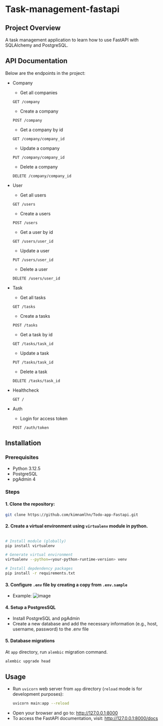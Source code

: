 # Task-management-fastapi

## Project Overview

A task management application to learn how to use FastAPI with SQLAlchemy and PostgreSQL.

## API Documentation 
Below are the endpoints in the project:
- Company
   - Get all companies
   ```http
   GET /company
   ```
   - Create a company
   ```http
   POST /company
   ```
   - Get a company by id
   ```http
   GET /company/company_id
   ```
  - Update a company
   ```http
   PUT /company/company_id
   ```
   - Delete a company
   ```http
   DELETE /company/company_id
   ```
- User
   - Get all users
   ```http
   GET /users
   ```
   - Create a users
   ```http
   POST /users
   ```
   - Get a user by id
   ```http
   GET /users/user_id
   ```
  - Update a user
   ```http
   PUT /users/user_id
   ```
   - Delete a user
   ```http
   DELETE /users/user_id
   ```
   
- Task
   - Get all tasks
   ```http
   GET /tasks
   ```
   - Create a tasks
   ```http
   POST /tasks
   ```
   - Get a task by id
   ```http
   GET /tasks/task_id
   ```
  - Update a task
   ```http
   PUT /tasks/task_id
   ```
   - Delete a task
   ```http
   DELETE /tasks/task_id
   ```
   
 - Healthcheck
   ```http
   GET /
   ```
 - Auth
     - Login for access token
     ```http
     POST /auth/token
     ```
## Installation

### Prerequisites

- Python 3.12.5
- PostgreSQL
- pgAdmin 4

### Steps

#### 1. Clone the repository:
```bash
git clone https://github.com/kimnamlhn/Todo-app-Fastapi.git
```
#### 2. Create a virtual environment using `virtualenv` module in python.
```bash

# Install module (globally)
pip install virtualenv

# Generate virtual environment
virtualenv --python=<your-python-runtime-version> venv

# Install depdendency packages
pip install -r requirements.txt
```

#### 3. Configure `.env` file by creating a copy from `.env.sample`
 - Example:
![image](https://github.com/user-attachments/assets/a7dbdcc4-2613-48e4-a7be-dafa4a36f148)

#### 4. Setup a PostgresSQL 
- Install PostgreSQL and pgAdmin
- Create a new database and add the necessary information (e.g., host, username, password) to the .env file

#### 5. Database migrations
 At `app` directory, run `alembic` migration command. 
```bash
alembic upgrade head
```   

## Usage
- Run `uvicorn` web server from `app` directory (`reload` mode is for development purposes):
    ```bash
    uvicorn main:app --reload
    ```
- Open your browser and go to: http://127.0.0.1:8000
- To access the FastAPI documentation, visit: http://127.0.0.1:8000/docs
